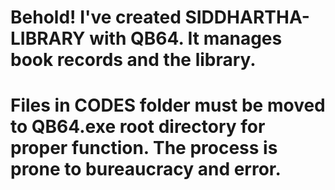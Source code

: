 <h1> Behold! I've created SIDDHARTHA-LIBRARY with QB64. It manages book records and the library.</h1>
<h1> Files in CODES folder must be moved to QB64.exe root directory for proper function. The process is prone to bureaucracy and error.</h1>
